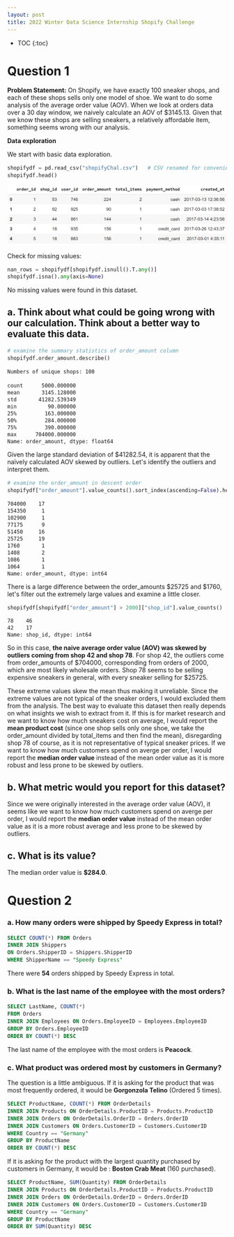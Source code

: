 ```yaml
---
layout: post
title: 2022 Winter Data Science Internship Shopify Challenge
---
```

* TOC
{:toc}

# Question 1 

**Problem Statement:** On Shopify, we have exactly 100 sneaker shops, and each of these shops sells only one model of shoe. We want to do some analysis of the average order value (AOV). When we look at orders data over a 30 day window, we naively calculate an AOV of $3145.13. Given that we know these shops are selling sneakers, a relatively affordable item, something seems wrong with our analysis. 

**Data exploration**

We start with basic data exploration.

```python
shopifydf = pd.read_csv("shopifyChal.csv")   # CSV renamed for convenience
shopifydf.head()
```

![1.png](https://github.com/YuchenWg/yuchenwg.github.io/raw/master/images/ShopifyChallenge/1.png)


Check for missing values:

```python
nan_rows = shopifydf[shopifydf.isnull().T.any()]
shopifydf.isna().any(axis=None)
```
No missing values were found in this dataset.

## a. Think about what could be going wrong with our calculation. Think about a better way to evaluate this data. 

```python
# examine the summary statistics of order_amount column
shopifydf.order_amount.describe()
```

    Numbers of unique shops: 100

    count      5000.000000
    mean       3145.128000
    std       41282.539349
    min          90.000000
    25%         163.000000
    50%         284.000000
    75%         390.000000
    max      704000.000000
    Name: order_amount, dtype: float64


Given the large standard deviation of $41282.54, it is apparent that the naïvely calculated AOV skewed by outliers. Let's identify the outliers and interpret them.

```python
# examine the order_amount in descent order
shopifydf["order_amount"].value_counts().sort_index(ascending=False).head(20)
```

    704000    17
    154350     1
    102900     1
    77175      9
    51450     16
    25725     19
    1760       1
    1408       2
    1086       1
    1064       1
    Name: order_amount, dtype: int64
    
There is a large difference between the order_amounts $25725 and $1760, let's filter out the extremely large values and examine a little closer.

```python
shopifydf[shopifydf["order_amount"] > 2000]["shop_id"].value_counts()
```

    78    46
    42    17
    Name: shop_id, dtype: int64
    
So in this case, **the naive average order value (AOV) was skewed by outliers coming from shop 42 and shop 78**. For shop 42, the outliers come from order_amounts of $704000, corresponding from orders of 2000, which are most likely wholesale orders. Shop 78 seems to be selling expensive sneakers in general, with every sneaker selling for $25725.

These extreme values skew the mean thus making it unreliable. Since the extreme values are not typical of the sneaker orders, I would excluded them from the analysis. The best way to evaluate this dataset then really depends on what insights we wish to extract from it. If this is for market research and we want to know how much sneakers cost on average, I would report the **mean product cost** (since one shop sells only one shoe, we take the order_amount divided by total_items and then find the mean), disregarding shop 78 of course, as it is not representative of typical sneaker prices. If we want to know how much customers spend on averge per order, I would report the **median order value** instead of the mean order value as it is more robust and less prone to be skewed by outliers.

## b. What metric would you report for this dataset?

Since we were originally interested in the average order value (AOV), it seems like we want to know how much customers spend on averge per order, I would report the **median order value** instead of the mean order value as it is a more robust average and less prone to be skewed by outliers.

## c. What is its value?

The median order value is **$284.0**.

# Question 2
### a. How many orders were shipped by Speedy Express in total?

```sql
SELECT COUNT(*) FROM Orders 
INNER JOIN Shippers 
ON Orders.ShipperID = Shippers.ShipperID
WHERE ShipperName == "Speedy Express"
```

There were **54** orders shipped by Speedy Express in total.


### b. What is the last name of the employee with the most orders?

```sql
SELECT LastName, COUNT(*) 
FROM Orders 
INNER JOIN Employees ON Orders.EmployeeID = Employees.EmployeeID
GROUP BY Orders.EmployeeID
ORDER BY COUNT(*) DESC
```

The last name of the employee with the most orders is **Peacock**.


### c. What product was ordered most by customers in Germany?

The question is a little ambiguous. If it is asking for the product that was most frequently ordered, it would be **Gorgonzola Telino** (Ordered 5 times).

```sql
SELECT ProductName, COUNT(*) FROM OrderDetails
INNER JOIN Products ON OrderDetails.ProductID = Products.ProductID
INNER JOIN Orders ON OrderDetails.OrderID = Orders.OrderID
INNER JOIN Customers ON Orders.CustomerID = Customers.CustomerID
WHERE Country == "Germany"
GROUP BY ProductName
ORDER BY COUNT(*) DESC
```

If it is asking for the product with the largest quantity purchased by customers in Germany, it would be : **Boston Crab Meat** (160 purchased).

```sql
SELECT ProductName, SUM(Quantity) FROM OrderDetails
INNER JOIN Products ON OrderDetails.ProductID = Products.ProductID
INNER JOIN Orders ON OrderDetails.OrderID = Orders.OrderID
INNER JOIN Customers ON Orders.CustomerID = Customers.CustomerID
WHERE Country == "Germany"
GROUP BY ProductName
ORDER BY SUM(Quantity) DESC
```
